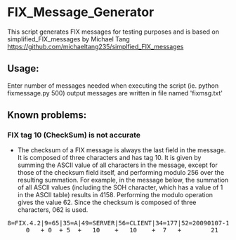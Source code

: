 # FIX_Message_Generator
This script generates FIX messages for testing purposes and is based on simplified_FIX_messages by Michael Tang https://github.com/michaeltang235/simplfied_FIX_messages

## Usage: 
Enter number of messages needed when executing the script (ie. python fixmessage.py 500) output messages are written in file named 'fixmsg.txt'
  

## Known problems: 
### FIX tag 10 (CheckSum) is not accurate
  - The checksum of a FIX message is always the last field in the message. It is composed of three characters and has tag 10. It is given by summing the ASCII value of all 
characters in the message, except for those of the checksum field itself, and performing modulo 256 over the resulting summation. For example, in the message below, the 
summation of all ASCII values (including the SOH character, which has a value of 1 in the ASCII table) results in 4158. Performing the modulo operation gives the value 62. 
Since the checksum is composed of three characters, 062 is used.  
<pre>
8=FIX.4.2|9=65|35=A|49=SERVER|56=CLIENT|34=177|52=20090107-18:15:16|98=0|108=30|10=062|
     0   + 0  + 5  +   10    +   10    +  7   +        21          + 5  +  7   +   0    = 65
</pre>
